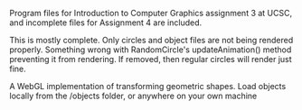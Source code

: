 Program files for Introduction to Computer Graphics assignment 3 at UCSC, and incomplete files for Assignment 4
are included. 

This is mostly complete. Only circles and object files are not being rendered properly. Something wrong with
RandomCircle's updateAnimation() method preventing it from rendering. If removed, then regular circles
will render just fine. 

A WebGL implementation of transforming geometric shapes. Load objects locally from the /objects folder,
or anywhere on your own machine
